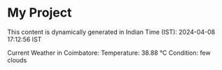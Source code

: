 # My Project

This content is dynamically generated in Indian Time (IST): 2024-04-08 17:12:56 IST


Current Weather in Coimbatore:
Temperature: 38.88 °C
Condition: few clouds

